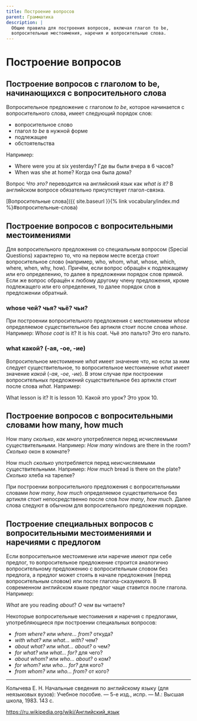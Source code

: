```yaml
---
title: Построение вопросов
parent: Грамматика
description: |
  Общие правила для построения вопросов, включая глагол to be,
  вопросительные местоимения, наречия и вопросительные слова.
---
```


# Построение вопросов

## Построение вопросов с глаголом to be, начинающихся с вопросительного слова

Вопросительное предложение с глаголом *to be*, которое начинается с
вопросительного слова, имеет следующий порядок слов:
- вопросительное слово
- глагол *to be* в нужной форме
- подлежащее
- обстоятельства

Например: 
- Where were you at six yesterday?  Где вы были вчера в 6 часов?
- When was she at home?  Когда она была дома?

Вопрос *Что это?* переводится на английский язык как *what is it?* В
английском вопросе обязательно присутствует глагол-связка.

[Вопросительные слова]({{ site.baseurl }}{% link vocabulary/index.md %}#вопросительные-слова)


## Построение вопросов с вопросительными местоимениями

Для вопросительного предложения со специальным вопросом (Special
Questions) характерно то, что на первом месте всегда стоит
вопросительное слово (например, who, whom, what, whose, which, where,
when, why, how).  Причём, если вопрос обращён к подлежащему или его
определению, то далее в предложении порядок слов прямой.  Если же
вопрос обращён к любому другому члену предложения, кроме подлежащего
или его определения, то далее порядок слов в предложении обратный.


### whose чей? чья? чьё? чьи?

При построении вопросительного предложения с местоимением *whose*
определяемое существительное без артикля стоит после слова *whose*.
Например: *Whose coat* is it?  It is his coat.  Чьё это пальто?  Это
его пальто.


### what какой? (-ая, -ое, -ие)

Вопросительное местоимение *what* имеет значение *что*, но если за ним
следует существительное, то вопросительное местоимение *what* имеет
значение *какой* (*-ая*, *-ое*, *-ие*).  В этом случае при построении
вопросительных предложений существительное без артикля стоит после
слова *what*.  Например:

What lesson is it?  It is lesson 10.  Какой это урок?  Это урок 10.


## Построение вопросов с вопросительными словами how many, how much

How many *сколько*, *как много* употребляется перед исчисляемыми
существительными.  Например: *How many* windows are there in the room?
*Сколько* окон в комнате?

How much *сколько* употребляется перед неисчисляемыми
существительными.  Например: *How much* bread is there on the рlate?
*Сколько* хлеба на тарелке?

При построении вопросительного предложения с вопросительными словами
*how many*, *how much* определяемое существительное без артикля стоит
непосредственно после слов *how many*, *how much*.  Далее слова
следуют в обычном для вопросительного предложения порядке.


## Построение специальных вопросов с вопросительными местоимениями и наречиями с предлогом

Если
вопросительное местоимение или наречие имеют при
себе предлог, то вопросительное предложение строится
аналогично вопросительному предложению с вопросительным словом без предлога, а предлог может стоять
в начале предложения (перед вопросительным словом)
или после глагола-сказуемого.  В современном английском языке предлог
чаще ставится после глагола.  Например:

*What* are you reading *about*?  *О чем* вы читаете?

Некоторые вопросительные местоимения и наречия с предлогами,
употребляющиеся при построении специальных вопросов:
- *from where?* или *where... from?* откуда?
- *with what?* или *what... with?* чем?
- *about what?* или *what... about?* о чем?
- *for what?* или *what... for?* для чего?
- *about whom?* или *who... about?* о ком?
- *for whom?* или *who... for?* для кого?
- *from whom?* или *who... from?* от кого?


---

Колычева Е. Н.  Начальные сведения по английскому языку (для
неязыковых вузов): Учебное пособие. — 5-е изд., испр. — М.: Высшая
школа, 1983. 143 с.

https://ru.wikipedia.org/wiki/Английский_язык
